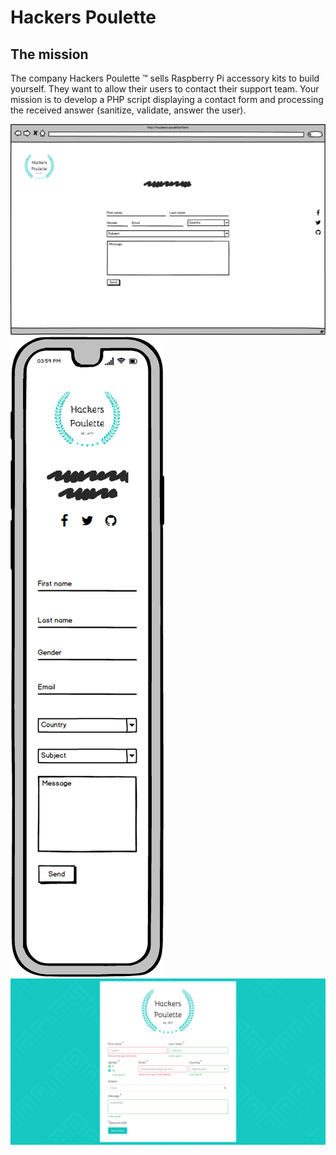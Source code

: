 # Hackers Poulette

## The mission

The company Hackers Poulette ™ sells Raspberry Pi accessory kits to build yourself. They want to allow their users to contact their support team. Your mission is to develop a PHP script displaying a contact form and processing the received answer (sanitize, validate, answer the user).

![desktop](readme-img/desktop.png)
![mobile](readme-img/mobile.png)
![screen](readme-img/screen.png)